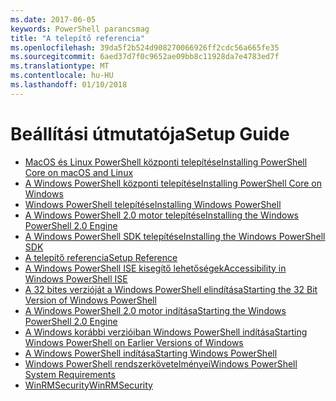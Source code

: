 ```yaml
---
ms.date: 2017-06-05
keywords: PowerShell parancsmag
title: "A telepítő referencia"
ms.openlocfilehash: 39da5f2b524d908270066926ff2cdc56a665fe35
ms.sourcegitcommit: 6aed37d7f0c9652ae09bb8c11928da7e4783ed7f
ms.translationtype: MT
ms.contentlocale: hu-HU
ms.lasthandoff: 01/10/2018
---
```

# <a name="setup-guide"></a><span data-ttu-id="f9d55-103">Beállítási útmutatója</span><span class="sxs-lookup"><span data-stu-id="f9d55-103">Setup Guide</span></span>

- [<span data-ttu-id="f9d55-104">MacOS és Linux PowerShell központi telepítése</span><span class="sxs-lookup"><span data-stu-id="f9d55-104">Installing PowerShell Core on macOS and Linux</span></span>](Installing-PowerShell-Core-on-macOS-and-Linux.md)
- [<span data-ttu-id="f9d55-105">A Windows PowerShell központi telepítése</span><span class="sxs-lookup"><span data-stu-id="f9d55-105">Installing PowerShell Core on Windows</span></span>](Installing-PowerShell-Core-on-Windows.md)
- [<span data-ttu-id="f9d55-106">Windows PowerShell telepítése</span><span class="sxs-lookup"><span data-stu-id="f9d55-106">Installing Windows PowerShell</span></span>](Installing-Windows-PowerShell.md)
- [<span data-ttu-id="f9d55-107">A Windows PowerShell 2.0 motor telepítése</span><span class="sxs-lookup"><span data-stu-id="f9d55-107">Installing the Windows PowerShell 2.0 Engine</span></span>](Installing-the-Windows-PowerShell-2.0-Engine.md)
- [<span data-ttu-id="f9d55-108">A Windows PowerShell SDK telepítése</span><span class="sxs-lookup"><span data-stu-id="f9d55-108">Installing the Windows PowerShell SDK</span></span>](Installing-the-Windows-PowerShell-SDK.md)
- [<span data-ttu-id="f9d55-109">A telepítő referencia</span><span class="sxs-lookup"><span data-stu-id="f9d55-109">Setup Reference</span></span>](setup-reference.md)
- [<span data-ttu-id="f9d55-110">A Windows PowerShell ISE kisegítő lehetőségek</span><span class="sxs-lookup"><span data-stu-id="f9d55-110">Accessibility in Windows PowerShell ISE</span></span>](Accessibility-in-Windows-PowerShell-ISE.md)
- [<span data-ttu-id="f9d55-111">A 32 bites verzióját a Windows PowerShell elindítása</span><span class="sxs-lookup"><span data-stu-id="f9d55-111">Starting the 32 Bit Version of Windows PowerShell</span></span>](Starting-the-32-Bit-Version-of-Windows-PowerShell.md)
- [<span data-ttu-id="f9d55-112">A Windows PowerShell 2.0 motor indítása</span><span class="sxs-lookup"><span data-stu-id="f9d55-112">Starting the Windows PowerShell 2.0 Engine</span></span>](Starting-the-Windows-PowerShell-2.0-Engine.md)
- [<span data-ttu-id="f9d55-113">A Windows korábbi verzióiban Windows PowerShell indítása</span><span class="sxs-lookup"><span data-stu-id="f9d55-113">Starting Windows PowerShell on Earlier Versions of Windows</span></span>](Starting-Windows-PowerShell-on-Earlier-Versions-of-Windows.md)
- [<span data-ttu-id="f9d55-114">A Windows PowerShell indítása</span><span class="sxs-lookup"><span data-stu-id="f9d55-114">Starting Windows PowerShell</span></span>](Starting-Windows-PowerShell.md)
- [<span data-ttu-id="f9d55-115">Windows PowerShell rendszerkövetelményei</span><span class="sxs-lookup"><span data-stu-id="f9d55-115">Windows PowerShell System Requirements</span></span>](Windows-PowerShell-System-Requirements.md)
- [<span data-ttu-id="f9d55-116">WinRMSecurity</span><span class="sxs-lookup"><span data-stu-id="f9d55-116">WinRMSecurity</span></span>](WinRMSecurity.md)
